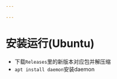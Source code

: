 ```yaml
---

---
```


<!--
 * @Author: your name
 * @Date: 2021-02-26 19:35:40
 * @LastEditTime: 2021-02-26 20:27:14
 * @LastEditors: Please set LastEditors
 * @Description: In User Settings Edit
 * @FilePath: \DailyNotes\Bot\gypsum.md
-->

# 安装运行(Ubuntu)
- 下载`Releases`里的新版本对应包并解压缩
- `apt install daemon`安装daemon